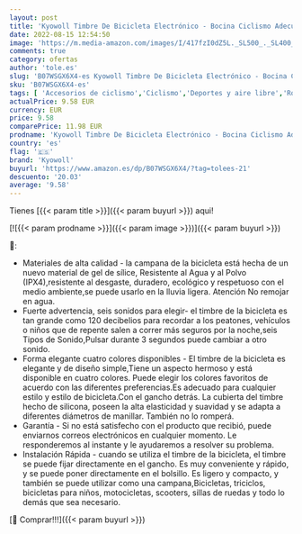 ```yaml
---
layout: post
title: 'Kyowoll Timbre De Bicicleta Electrónico - Bocina Ciclismo Adecuado para Ciclismo al Aire Libre Uso Accesorios bocina de Bicicleta de Bell del Manillar Portátil eléctricos Campanas 120 dB  Negro '
date: 2022-08-15 12:54:50
image: 'https://m.media-amazon.com/images/I/417fzI0dZ5L._SL500_._SL400_.jpg'
comments: true
category: ofertas
author: 'tole.es'
slug: 'B07WSGX6X4-es Kyowoll Timbre De Bicicleta Electrónico - Bocina Ciclismo...'
sku: 'B07WSGX6X4-es'
tags: [ 'Accesorios de ciclismo','Ciclismo','Deportes y aire libre','Ropa y equipo para deportes','Timbres de ciclismo','bicicleta','kyowoll','🇪🇸', ]
actualPrice: 9.58 EUR
currency: EUR
price: 9.58
comparePrice: 11.98 EUR
prodname: 'Kyowoll Timbre De Bicicleta Electrónico - Bocina Ciclismo Adecuado para Ciclismo al Aire Libre Uso Accesorios bocina de Bicicleta de Bell del Manillar Portátil eléctricos Campanas 120 dB  Negro '
country: 'es'
flag: '🇪🇸'
brand: 'Kyowoll'
buyurl: 'https://www.amazon.es/dp/B07WSGX6X4/?tag=tolees-21'
descuento: '20.03'
average: '9.58'
---
```


Tienes [{{< param title >}}]({{< param buyurl >}}) aqui!

[![{{< param prodname >}}]({{< param image >}})]({{< param buyurl >}})

🔎:

- Materiales de alta calidad - la campana de la bicicleta está hecha de un nuevo material de gel de sílice, Resistente al Agua y al Polvo (IPX4),resistente al desgaste, duradero, ecológico y respetuoso con el medio ambiente,se puede usarlo en la lluvia ligera. Atención No remojar en agua.
- Fuerte advertencia, seis sonidos para elegir- el timbre de la bicicleta es tan grande como 120 decibelios para recordar a los peatones, vehículos o niños que de repente salen a correr más seguros por la noche,seis Tipos de Sonido,Pulsar durante 3 segundos puede cambiar a otro sonido.
- Forma elegante cuatro colores disponibles - El timbre de la bicicleta es elegante y de diseño simple,Tiene un aspecto hermoso y está disponible en cuatro colores. Puede elegir los colores favoritos de acuerdo con las diferentes preferencias.Es adecuado para cualquier estilo y estilo de bicicleta.Con el gancho detrás. La cubierta del timbre hecho de silicona, poseen la alta elasticidad y suavidad y se adapta a diferentes diámetros de manillar. También no lo romperá.
- Garantía - Si no está satisfecho con el producto que recibió, puede enviarnos correos electrónicos en cualquier momento. Le responderemos al instante y le ayudaremos a resolver su problema.
- Instalación Rápida - cuando se utiliza el timbre de la bicicleta, el timbre se puede fijar directamente en el gancho. Es muy conveniente y rápido, y se puede poner directamente en el bolsillo. Es ligero y compacto, y también se puede utilizar como una campana,Bicicletas, triciclos, bicicletas para niños, motocicletas, scooters, sillas de ruedas y todo lo demás que sea necesario.

[🛒 Comprar!!!]({{< param buyurl >}})
